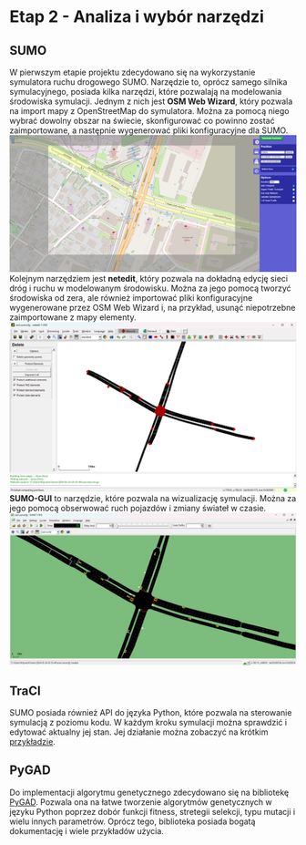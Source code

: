 # Etap 2 - Analiza i wybór narzędzi

## SUMO

W pierwszym etapie projektu zdecydowano się na wykorzystanie symulatora ruchu drogowego SUMO.
Narzędzie to, oprócz samego silnika symulacyjnego, posiada kilka narzędzi, które pozwalają na modelowania środowiska
symulacji. Jednym z nich jest **OSM Web Wizard**, który pozwala na import mapy z OpenStreetMap do symulatora.
Można za pomocą niego wybrać dowolny obszar na świecie, skonfigurować co powinno zostać zaimportowane, a następnie
wygenerować pliki konfiguracyjne dla SUMO.
![OSM Web Wizard](./img-2/web-wizard.png)
Kolejnym narzędziem jest **netedit**, który pozwala na dokładną edycję sieci dróg i ruchu w modelowanym środowisku.
Można za jego pomocą tworzyć środowiska od zera, ale również importować pliki konfiguracyjne wygenerowane przez OSM Web
Wizard
i, na przykład, usunąć niepotrzebne zaimportowane z mapy elementy.
![netedit](./img-2/netedit.png)
**SUMO-GUI** to narzędzie, które pozwala na wizualizację symulacji. Można za jego pomocą obserwować ruch pojazdów i
zmiany świateł w czasie.
![SUMO-GUI](./img-2/sumo-gui.png)

## TraCI

SUMO posiada również API do języka Python, które pozwala na sterowanie symulacją z poziomu kodu.
W każdym kroku symulacji można sprawdzić i edytować aktualny jej stan. Jej działanie można zobaczyć na krótkim
[przykładzie](../sumo-app/notebooks/stage_2.ipynb).

## PyGAD

Do implementacji algorytmu genetycznego zdecydowano się na bibliotekę [PyGAD](https://pypi.org/project/pygad/).
Pozwala ona na łatwe tworzenie algorytmów genetycznych w języku Python poprzez dobór funkcji fitness, stretegii
selekcji, typu mutacji i wielu innych parametrów. Oprócz tego, biblioteka posiada bogatą dokumentację i wiele przykładów
użycia.
